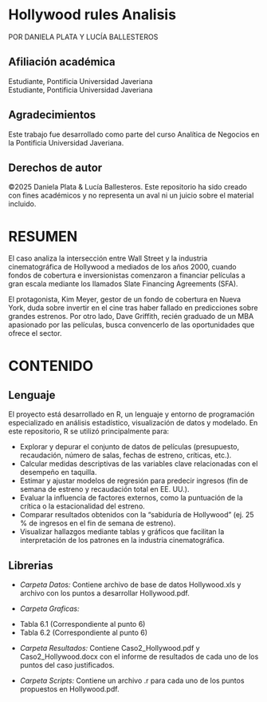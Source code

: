 # Hollywood rules Analisis

POR DANIELA PLATA Y LUCÍA BALLESTEROS

## Afiliación académica  
Estudiante, Pontificia Universidad Javeriana  
Estudiante, Pontificia Universidad Javeriana  

## Agradecimientos
Este trabajo fue desarrollado como parte del curso Analítica de Negocios en la Pontificia Universidad Javeriana.

## Derechos de autor
©2025 Daniela Plata & Lucía Ballesteros. Este repositorio ha sido creado con fines académicos y no representa un aval ni un juicio sobre el material incluido.

# RESUMEN
El caso analiza la intersección entre Wall Street y la industria cinematográfica de Hollywood a mediados de los años 2000, cuando fondos de cobertura e inversionistas comenzaron a financiar películas a gran escala mediante los llamados Slate Financing Agreements (SFA).

El protagonista, Kim Meyer, gestor de un fondo de cobertura en Nueva York, duda sobre invertir en el cine tras haber fallado en predicciones sobre grandes estrenos. Por otro lado, Dave Griffith, recién graduado de un MBA apasionado por las películas, busca convencerlo de las oportunidades que ofrece el sector.

# CONTENIDO

## Lenguaje
El proyecto está desarrollado en R, un lenguaje y entorno de programación especializado en análisis estadístico, visualización de datos y modelado. En este repositorio, R se utilizó principalmente para:

+ Explorar y depurar el conjunto de datos de películas (presupuesto, recaudación, número de salas, fechas de estreno, críticas, etc.).
+ Calcular medidas descriptivas de las variables clave relacionadas con el desempeño en taquilla.
+ Estimar y ajustar modelos de regresión para predecir ingresos (fin de semana de estreno y recaudación total en EE. UU.).
+ Evaluar la influencia de factores externos, como la puntuación de la crítica o la estacionalidad del estreno.
+ Comparar resultados obtenidos con la “sabiduría de Hollywood” (ej. 25 % de ingresos en el fin de semana de estreno).
+ Visualizar hallazgos mediante tablas y gráficos que facilitan la interpretación de los patrones en la industria cinematográfica.

## Librerias 
* _Carpeta Datos:_
        Contiene archivo de base de datos Hollywood.xls y archivo con los puntos a desarrollar Hollywood.pdf.

* _Carpeta Graficas:_
+ Tabla 6.1 (Correspondiente al punto 6)
+ Tabla 6.2 (Correspondiente al punto 6)

* _Carpeta Resultados:_
        Contiene Caso2_Hollywood.pdf y Caso2_Hollywood.docx con el informe de resultados de cada uno de los puntos del caso justificados.

* _Carpeta Scripts:_
         Contiene un archivo .r para cada uno de los puntos propuestos en Hollywood.pdf.